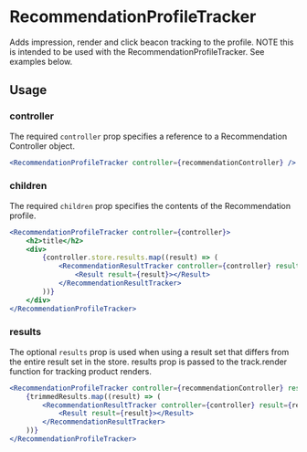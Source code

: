 # RecommendationProfileTracker

Adds impression, render and click beacon tracking to the profile. NOTE this is intended to be used with the RecommendationProfileTracker. See examples below. 

## Usage

### controller
The required `controller` prop specifies a reference to a Recommendation Controller object.

```jsx
<RecommendationProfileTracker controller={recommendationController} />
```

### children
The required `children` prop specifies the contents of the Recommendation profile. 

```jsx
<RecommendationProfileTracker controller={controller}>
	<h2>title</h2>
	<div>
		{controller.store.results.map((result) => (
			<RecommendationResultTracker controller={controller} result={result}>
				<Result result={result}></Result>
			</RecommendationResultTracker>
		))} 
	</div>
</RecommendationProfileTracker>
```

### results
The optional `results` prop is used when using a result set that differs from the entire result set in the store. results prop is passed to the track.render function for tracking product renders. 

```jsx
<RecommendationProfileTracker controller={recommendationController} results={trimmedResults}>
	{trimmedResults.map((result) => (
		<RecommendationResultTracker controller={controller} result={result}>
			<Result result={result}></Result>
		</RecommendationResultTracker>
	))} 
</RecommendationProfileTracker>

```
